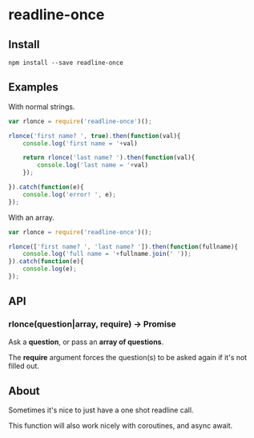 readline-once
=============

Install
-------

`npm install --save readline-once`

Examples
--------

With normal strings.

```javascript
var rlonce = require('readline-once')();

rlonce('first name? ', true).then(function(val){
    console.log('first name = '+val)

    return rlonce('last name? ').then(function(val){
        console.log('last name = '+val)
    });

}).catch(function(e){
    console.log('error! ', e);
});
```

With an array.

```javascript
var rlonce = require('readline-once')();

rlonce(['first name? ', 'last name? ']).then(function(fullname){
    console.log('full name = '+fullname.join(' '));
}).catch(function(e){
    console.log(e);
});
```

API
---

### rlonce(question|array, require) -> Promise

Ask a **question**, or pass an **array of questions**.

The **require** argument forces the question(s) to be asked again if it's not filled out.

About
-----

Sometimes it's nice to just have a one shot readline call.

This function will also work nicely with coroutines, and async await.
